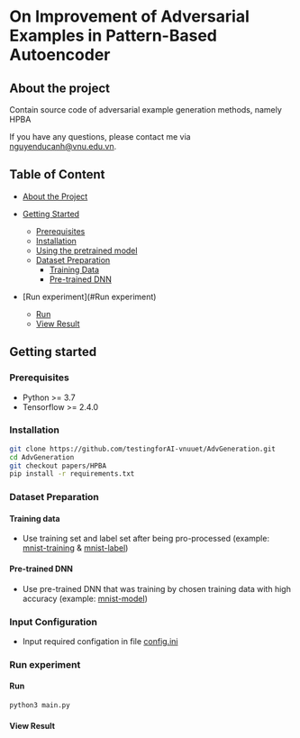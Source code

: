 # On Improvement of Adversarial Examples in Pattern-Based Autoencoder


## About the project
Contain source code of adversarial example generation methods, namely HPBA 

If you have any questions, please contact me via nguyenducanh@vnu.edu.vn.

## Table of Content 

* [About the Project](#about-the-project)
* [Getting Started](#getting-started)
  * [Prerequisites](#prerequisites)
  * [Installation](#installation)
  * [Using the pretrained model](#Using-the-pretrained-model)
  * [Dataset Preparation](#Dataset-Preparation)
    * [Training Data](#Training-data)
    * [Pre-trained DNN](#Pre-trained-DNN)

* [Run experiment](#Run experiment)
  * [Run](#run)
  * [View Result](#View-Result)


## Getting started

### Prerequisites

* Python >= 3.7
* Tensorflow >= 2.4.0
### Installation
```sh
git clone https://github.com/testingforAI-vnuuet/AdvGeneration.git
cd AdvGeneration
git checkout papers/HPBA
pip install -r requirements.txt
```
### Dataset Preparation

#### Training data
- Use training set and label set after being pro-processed (example: [mnist-training](https://drive.google.com/file/d/1R7gvFYTrtH75cV7qDg_zaQJ5J8ccIZCV/view?usp=sharing) & [mnist-label](https://drive.google.com/file/d/1miFdEi1X8Fr6hZx9_9UbWOmC8MPS27AJ/view?usp=sharing))
#### Pre-trained DNN
- Use pre-trained DNN that was training by chosen training data with high accuracy (example: [mnist-model](https://drive.google.com/file/d/1eBmWjM3HPp2Ci3e6dhd7iMNYCik2Se8q/view?usp=sharing))
### Input Configuration
- Input required configation in file [config.ini](config.ini)

### Run experiment
#### Run
```sh
python3 main.py
```
#### View Result
